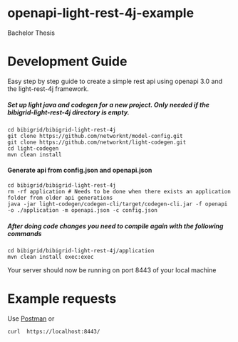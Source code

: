 # openapi-light-rest-4j-example
Bachelor Thesis

# Development Guide
Easy step by step guide to create a simple rest api using openapi 3.0 and the light-rest-4j framework.


##### Set up light java and codegen for a new project. Only needed if the bibigrid-light-rest-4j directory is empty.
```
cd bibigrid/bibigrid-light-rest-4j
git clone https://github.com/networknt/model-config.git
git clone https://github.com/networknt/light-codegen.git
cd light-codegen
mvn clean install
```

#### Generate api from config.json and openapi.json
```
cd bibigrid/bibigrid-light-rest-4j
rm -rf application # Needs to be done when there exists an application folder from older api generations
java -jar light-codegen/codegen-cli/target/codegen-cli.jar -f openapi -o ./application -m openapi.json -c config.json
```
##### After doing code changes you need to compile again with the following commands
```
cd bibigrid/bibigrid-light-rest-4j/application
mvn clean install exec:exec
```
Your server should now be running on port 8443 of your local machine

# Example requests
Use [Postman](https://www.getpostman.com/) or   
```
curl  https://localhost:8443/
```




